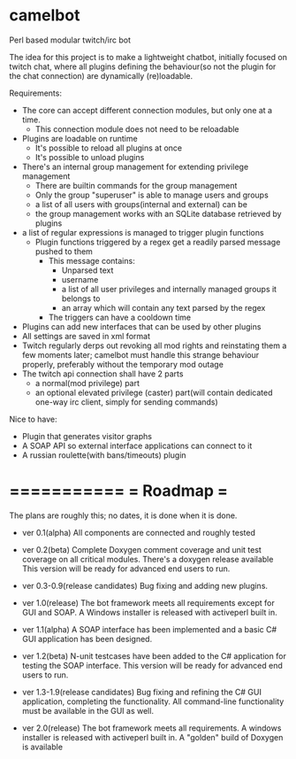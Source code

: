 camelbot
========

Perl based modular twitch/irc bot

The idea for this project is to make a lightweight chatbot, initially focused on twitch chat, where all plugins defining the behaviour(so not the plugin for the chat connection) are dynamically (re)loadable.

Requirements:
* The core can accept different connection modules, but only one at a time.
  * This connection module does not need to be reloadable
* Plugins are loadable on runtime
  * It's possible to reload all plugins at once
  * It's possible to unload plugins
* There's an internal group management for extending privilege management
  * There are builtin commands for the group management
  * Only the group "superuser" is able to manage users and groups
  * a list of all users with groups(internal and external) can be 
  * the group management works with an SQLite database
retrieved by plugins
* a list of regular expressions is managed to trigger plugin functions
  * Plugin functions triggered by a regex get a readily parsed message pushed to them
    * This message contains:
      * Unparsed text
      * username
      * a list of all user privileges and internally managed groups it belongs to
      * an array which will contain any text parsed by the regex
    * The triggers can have a cooldown time
* Plugins can add new interfaces that can be used by other plugins
* All settings are saved in xml format
* Twitch regularly derps out revoking all mod rights and reinstating them a few moments later; camelbot  must handle this strange behaviour properly, preferably without the temporary mod outage
* The twitch api connection shall have 2 parts
  * a normal(mod privilege) part
  * an optional elevated privilege (caster) part(will contain dedicated one-way irc client, simply for sending commands)

Nice to have:
* Plugin that generates visitor graphs
* A SOAP API so external interface applications can connect to it
* A russian roulette(with bans/timeouts) plugin


===========
= Roadmap =
===========

The plans are roughly this; no dates, it is done when it is done.

* ver 0.1(alpha)
All components are connected and roughly tested

* ver 0.2(beta)
Complete Doxygen comment coverage and unit test coverage on all critical modules.
There's a doxygen release available 
This version will be ready for advanced end users to run.

* ver 0.3-0.9(release candidates)
Bug fixing and adding new plugins.

* ver 1.0(release)
The bot framework meets all requirements except for GUI and SOAP.
A Windows installer is released with activeperl built in.

* ver 1.1(alpha)
A SOAP interface has been implemented and a basic C# GUI application has been designed.

* ver 1.2(beta)
N-unit testcases have been added to the C# application for testing the SOAP interface.
This version will be ready for advanced end users to run.

* ver 1.3-1.9(release candidates)
Bug fixing and refining the C# GUI application, completing the functionality.
All command-line functionality must be available in the GUI as well.

* ver 2.0(release)
The bot framework meets all requirements.
A windows installer is released with activeperl built in.
A "golden" build of Doxygen is available
